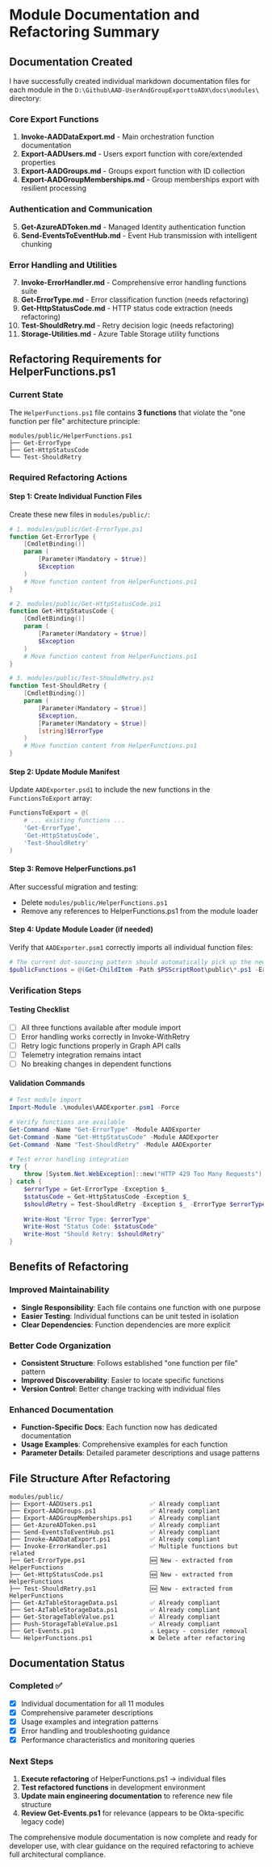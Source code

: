 # Module Documentation and Refactoring Summary

## Documentation Created

I have successfully created individual markdown documentation files for each module in the `D:\Github\AAD-UserAndGroupExporttoADX\docs\modules\` directory:

### Core Export Functions
1. **Invoke-AADDataExport.md** - Main orchestration function documentation
2. **Export-AADUsers.md** - Users export function with core/extended properties
3. **Export-AADGroups.md** - Groups export function with ID collection
4. **Export-AADGroupMemberships.md** - Group memberships export with resilient processing

### Authentication and Communication
5. **Get-AzureADToken.md** - Managed Identity authentication function
6. **Send-EventsToEventHub.md** - Event Hub transmission with intelligent chunking

### Error Handling and Utilities
7. **Invoke-ErrorHandler.md** - Comprehensive error handling functions suite
8. **Get-ErrorType.md** - Error classification function (needs refactoring)
9. **Get-HttpStatusCode.md** - HTTP status code extraction (needs refactoring)  
10. **Test-ShouldRetry.md** - Retry decision logic (needs refactoring)
11. **Storage-Utilities.md** - Azure Table Storage utility functions

## Refactoring Requirements for HelperFunctions.ps1

### Current State
The `HelperFunctions.ps1` file contains **3 functions** that violate the "one function per file" architecture principle:

```
modules/public/HelperFunctions.ps1
├── Get-ErrorType
├── Get-HttpStatusCode  
└── Test-ShouldRetry
```

### Required Refactoring Actions

#### Step 1: Create Individual Function Files
Create these new files in `modules/public/`:

```powershell
# 1. modules/public/Get-ErrorType.ps1
function Get-ErrorType {
    [CmdletBinding()]
    param (
        [Parameter(Mandatory = $true)]
        $Exception
    )
    # Move function content from HelperFunctions.ps1
}

# 2. modules/public/Get-HttpStatusCode.ps1  
function Get-HttpStatusCode {
    [CmdletBinding()]
    param (
        [Parameter(Mandatory = $true)]
        $Exception
    )
    # Move function content from HelperFunctions.ps1
}

# 3. modules/public/Test-ShouldRetry.ps1
function Test-ShouldRetry {
    [CmdletBinding()]
    param (
        [Parameter(Mandatory = $true)]
        $Exception,
        [Parameter(Mandatory = $true)]
        [string]$ErrorType
    )
    # Move function content from HelperFunctions.ps1
}
```

#### Step 2: Update Module Manifest
Update `AADExporter.psd1` to include the new functions in the `FunctionsToExport` array:

```powershell
FunctionsToExport = @(
    # ... existing functions ...
    'Get-ErrorType',
    'Get-HttpStatusCode', 
    'Test-ShouldRetry'
)
```

#### Step 3: Remove HelperFunctions.ps1
After successful migration and testing:
- Delete `modules/public/HelperFunctions.ps1`
- Remove any references to HelperFunctions.ps1 from the module loader

#### Step 4: Update Module Loader (if needed)
Verify that `AADExporter.psm1` correctly imports all individual function files:

```powershell
# The current dot-sourcing pattern should automatically pick up the new files:
$publicFunctions = @(Get-ChildItem -Path $PSScriptRoot\public\*.ps1 -ErrorAction SilentlyContinue)
```

### Verification Steps

#### Testing Checklist
- [ ] All three functions available after module import
- [ ] Error handling works correctly in Invoke-WithRetry
- [ ] Retry logic functions properly in Graph API calls
- [ ] Telemetry integration remains intact
- [ ] No breaking changes in dependent functions

#### Validation Commands
```powershell
# Test module import
Import-Module .\modules\AADExporter.psm1 -Force

# Verify functions are available
Get-Command -Name "Get-ErrorType" -Module AADExporter
Get-Command -Name "Get-HttpStatusCode" -Module AADExporter  
Get-Command -Name "Test-ShouldRetry" -Module AADExporter

# Test error handling integration
try {
    throw [System.Net.WebException]::new("HTTP 429 Too Many Requests")
} catch {
    $errorType = Get-ErrorType -Exception $_
    $statusCode = Get-HttpStatusCode -Exception $_
    $shouldRetry = Test-ShouldRetry -Exception $_ -ErrorType $errorType
    
    Write-Host "Error Type: $errorType"
    Write-Host "Status Code: $statusCode" 
    Write-Host "Should Retry: $shouldRetry"
}
```

## Benefits of Refactoring

### Improved Maintainability
- **Single Responsibility**: Each file contains one function with one purpose
- **Easier Testing**: Individual functions can be unit tested in isolation
- **Clear Dependencies**: Function dependencies are more explicit

### Better Code Organization
- **Consistent Structure**: Follows established "one function per file" pattern
- **Improved Discoverability**: Easier to locate specific functions
- **Version Control**: Better change tracking with individual files

### Enhanced Documentation
- **Function-Specific Docs**: Each function now has dedicated documentation
- **Usage Examples**: Comprehensive examples for each function
- **Parameter Details**: Detailed parameter descriptions and usage patterns

## File Structure After Refactoring

```
modules/public/
├── Export-AADUsers.ps1                ✅ Already compliant
├── Export-AADGroups.ps1               ✅ Already compliant
├── Export-AADGroupMemberships.ps1     ✅ Already compliant
├── Get-AzureADToken.ps1               ✅ Already compliant
├── Send-EventsToEventHub.ps1          ✅ Already compliant
├── Invoke-AADDataExport.ps1           ✅ Already compliant
├── Invoke-ErrorHandler.ps1            ✅ Multiple functions but related
├── Get-ErrorType.ps1                  🆕 New - extracted from HelperFunctions
├── Get-HttpStatusCode.ps1             🆕 New - extracted from HelperFunctions  
├── Test-ShouldRetry.ps1               🆕 New - extracted from HelperFunctions
├── Get-AzTableStorageData.ps1         ✅ Already compliant
├── Set-AzTableStorageData.ps1         ✅ Already compliant
├── Get-StorageTableValue.ps1          ✅ Already compliant
├── Push-StorageTableValue.ps1         ✅ Already compliant
├── Get-Events.ps1                     ⚠️ Legacy - consider removal
└── HelperFunctions.ps1                ❌ Delete after refactoring
```

## Documentation Status

### Completed ✅
- [x] Individual documentation for all 11 modules
- [x] Comprehensive parameter descriptions
- [x] Usage examples and integration patterns
- [x] Error handling and troubleshooting guidance
- [x] Performance characteristics and monitoring queries

### Next Steps
1. **Execute refactoring** of HelperFunctions.ps1 → individual files
2. **Test refactored functions** in development environment
3. **Update main engineering documentation** to reference new file structure
4. **Review Get-Events.ps1** for relevance (appears to be Okta-specific legacy code)

The comprehensive module documentation is now complete and ready for developer use, with clear guidance on the required refactoring to achieve full architectural compliance.
